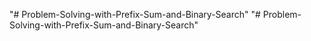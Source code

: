 "# Problem-Solving-with-Prefix-Sum-and-Binary-Search" 
"# Problem-Solving-with-Prefix-Sum-and-Binary-Search" 
